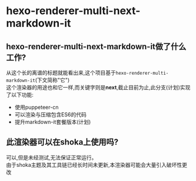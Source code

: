 # hexo-renderer-multi-next-markdown-it
## hexo-renderer-multi-next-markdown-it做了什么工作?
从这个长的离谱的标题就能看出来,这个项目基于`hexo-renderer-multi-markdown-it`(下文简称"它") \
这个渲染器的用途也和它一样,而关键字则是**next**,截止目前为止,此分支(计划)实现了以下功能:
- 使用puppeteer-cn
- 可以渲染与压缩包含ES6的代码
- 提升markdown-it套餐版本(计划)

## 此渲染器可以在shoka上使用吗?
可以,但是未经测试,无法保证正常运行。 \
由于shoka主题及其工具链已经长时间未更新,本渲染器可能会大量引入破坏性更改

